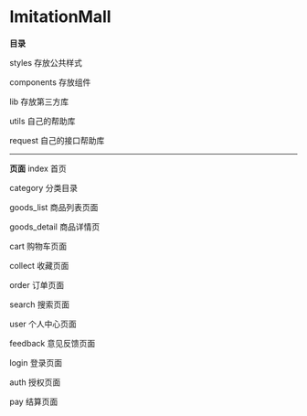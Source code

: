 # ImitationMall
**目录**

styles 存放公共样式   

components 存放组件   

lib 存放第三方库   

utils 自己的帮助库   

request 自己的接口帮助库    


---

**页面**
index 首页    

category 分类目录    

goods_list 商品列表页面    

goods_detail 商品详情页    

cart 购物车页面    

collect 收藏页面    

order 订单页面    

search 搜索页面    

user 个人中心页面     

feedback 意见反馈页面    

login 登录页面    

auth 授权页面    

pay 结算页面    
